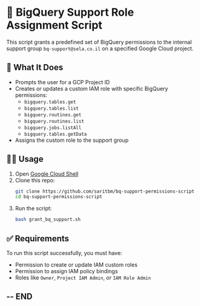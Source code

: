 # 🚀 BigQuery Support Role Assignment Script

This script grants a predefined set of BigQuery permissions to the internal support group `bq-support@sela.co.il` on a specified Google Cloud project.

## 📄 What It Does

- Prompts the user for a GCP Project ID
- Creates or updates a custom IAM role with specific BigQuery permissions:
  - `bigquery.tables.get`
  - `bigquery.tables.list`
  - `bigquery.routines.get`
  - `bigquery.routines.list`
  - `bigquery.jobs.listAll`
  - `bigquery.tables.getData`
- Assigns the custom role to the support group

## 🧑‍💻 Usage

1. Open [Google Cloud Shell](https://shell.cloud.google.com/)
2. Clone this repo:
   ```bash
   git clone https://github.com/saritbm/bq-support-permissions-script
   cd bq-support-permissions-script
   ```
3. Run the script:
   ```bash
   bash grant_bq_support.sh
   ```

## ✅ Requirements

To run this script successfully, you must have:
- Permission to create or update IAM custom roles
- Permission to assign IAM policy bindings
- Roles like `Owner`, `Project IAM Admin`, or `IAM Role Admin`

## -- END